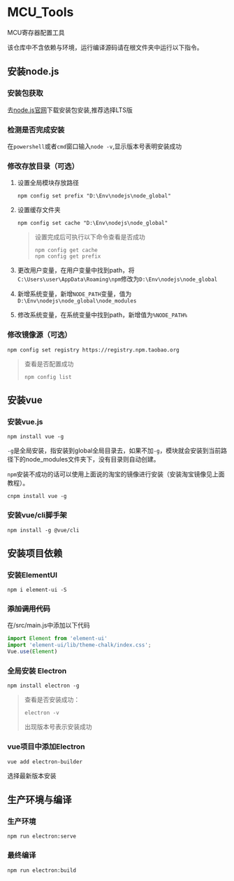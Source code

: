 # MCU_Tools
MCU寄存器配置工具

该仓库中不含依赖与环境，运行编译源码请在根文件夹中运行以下指令。

## 安装node.js

### 安装包获取

去[node.js官网](https://nodejs.org/en/download/)下载安装包安装,推荐选择LTS版

### 检测是否完成安装

在`powershell`或者`cmd`窗口输入`node -v`,显示版本号表明安装成功

### 修改存放目录（可选）

1. 设置全局模块存放路径

   ```shell
   npm config set prefix "D:\Env\nodejs\node_global"
   ```

   

2. 设置缓存文件夹

   ```shell
   npm config set cache "D:\Env\nodejs\node_global"
   ```

   > 设置完成后可执行以下命令查看是否成功
   >
   > ```shell
   > npm config get cache
   > npm config get prefix
   > ```

3. 更改用户变量，在用户变量中找到path，将`C:\Users\user\AppData\Roaming\npm`修改为`D:\Env\nodejs\node_global`
4. 新增系统变量，新增`NODE_PATH`变量，值为`D:\Env\nodejs\node_global\node_modules`
5. 修改系统变量，在系统变量中找到path，新增值为`%NODE_PATH%`

### 修改镜像源（可选）

```shell
npm config set registry https://registry.npm.taobao.org
```

> 查看是否配置成功
>
> ```shell
> npm config list
> ```





## 安装vue

### 安装vue.js

```shell
npm install vue -g
```

`-g`是全局安装，指安装到global全局目录去，如果不加`-g`，模块就会安装到当前路径下的node_modules文件夹下，没有目录则自动创建。

`npm`安装不成功的话可以使用上面说的淘宝的镜像进行安装（安装淘宝镜像见上面教程）。

```she
cnpm install vue -g
```

### 安装vue/cli脚手架

```shell
npm install -g @vue/cli
```

## 安装项目依赖

### 安装ElementUI

```shell
npm i element-ui -S
```

### ~~添加调用代码~~

在/src/main.js中添加以下代码

```js
import Element from 'element-ui'
import 'element-ui/lib/theme-chalk/index.css';
Vue.use(Element)
```

### 全局安装 Electron

```shell
npm install electron -g
```

> 查看是否安装成功：
>
> ```shell
> electron -v
> ```
>
> 出现版本号表示安装成功

### vue项目中添加Electron

```shell
vue add electron-builder
```

选择最新版本安装

## 生产环境与编译

### 生产环境

```shell
npm run electron:serve
```

### 最终编译

```shell
npm run electron:build
```

